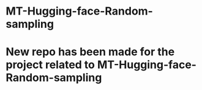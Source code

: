 # MT-Hugging-face-Random-sampling
# New repo has been made for the project related to MT-Hugging-face-Random-sampling
